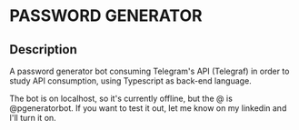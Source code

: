 # PASSWORD GENERATOR
<h2>Description</h2>
A password generator bot consuming Telegram's API (Telegraf) in order to study API consumption, using Typescript as back-end language.

The bot is on localhost, so it's currently offline, but the @ is @pgeneratorbot. If you want to test it out, let me know on my linkedin and I'll turn it on.
